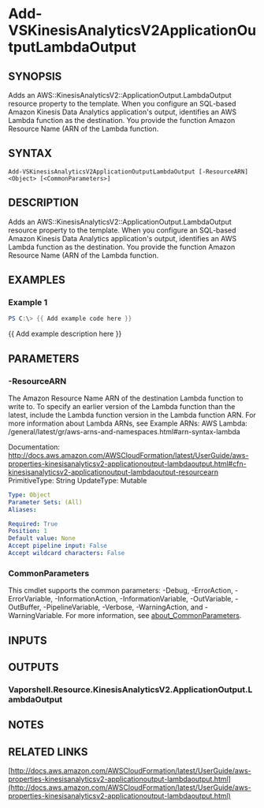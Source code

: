 # Add-VSKinesisAnalyticsV2ApplicationOutputLambdaOutput

## SYNOPSIS
Adds an AWS::KinesisAnalyticsV2::ApplicationOutput.LambdaOutput resource property to the template.
When you configure an SQL-based Amazon Kinesis Data Analytics application's output, identifies an AWS Lambda function as the destination.
You provide the function Amazon Resource Name (ARN of the Lambda function.

## SYNTAX

```
Add-VSKinesisAnalyticsV2ApplicationOutputLambdaOutput [-ResourceARN] <Object> [<CommonParameters>]
```

## DESCRIPTION
Adds an AWS::KinesisAnalyticsV2::ApplicationOutput.LambdaOutput resource property to the template.
When you configure an SQL-based Amazon Kinesis Data Analytics application's output, identifies an AWS Lambda function as the destination.
You provide the function Amazon Resource Name (ARN of the Lambda function.

## EXAMPLES

### Example 1
```powershell
PS C:\> {{ Add example code here }}
```

{{ Add example description here }}

## PARAMETERS

### -ResourceARN
The Amazon Resource Name ARN of the destination Lambda function to write to.
To specify an earlier version of the Lambda function than the latest, include the Lambda function version in the Lambda function ARN.
For more information about Lambda ARNs, see Example ARNs: AWS Lambda: /general/latest/gr/aws-arns-and-namespaces.html#arn-syntax-lambda

Documentation: http://docs.aws.amazon.com/AWSCloudFormation/latest/UserGuide/aws-properties-kinesisanalyticsv2-applicationoutput-lambdaoutput.html#cfn-kinesisanalyticsv2-applicationoutput-lambdaoutput-resourcearn
PrimitiveType: String
UpdateType: Mutable

```yaml
Type: Object
Parameter Sets: (All)
Aliases:

Required: True
Position: 1
Default value: None
Accept pipeline input: False
Accept wildcard characters: False
```

### CommonParameters
This cmdlet supports the common parameters: -Debug, -ErrorAction, -ErrorVariable, -InformationAction, -InformationVariable, -OutVariable, -OutBuffer, -PipelineVariable, -Verbose, -WarningAction, and -WarningVariable. For more information, see [about_CommonParameters](http://go.microsoft.com/fwlink/?LinkID=113216).

## INPUTS

## OUTPUTS

### Vaporshell.Resource.KinesisAnalyticsV2.ApplicationOutput.LambdaOutput
## NOTES

## RELATED LINKS

[http://docs.aws.amazon.com/AWSCloudFormation/latest/UserGuide/aws-properties-kinesisanalyticsv2-applicationoutput-lambdaoutput.html](http://docs.aws.amazon.com/AWSCloudFormation/latest/UserGuide/aws-properties-kinesisanalyticsv2-applicationoutput-lambdaoutput.html)

